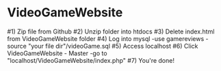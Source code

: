 VideoGameWebsite
================

#1) Zip file from Github
#2) Unzip folder into htdocs
#3) Delete index.html from VideoGameWebsite folder
#4) Log into mysql
    -use gamereviews
    -source "your file dir"/videoGame.sql
#5) Access localhost
#6) Click VideoGameWebsite - Master
	-go to "localhost/VideoGameWebsite/index.php"
#7) You're done!
